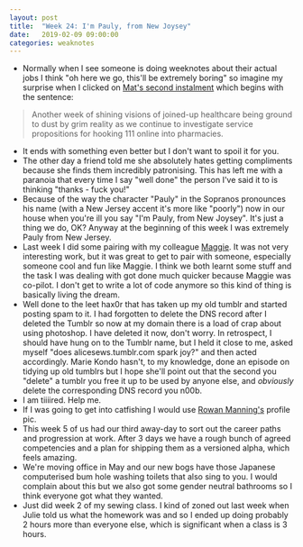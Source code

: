 ```yaml
---
layout: post
title:  "Week 24: I'm Pauly, from New Joysey"
date:   2019-02-09 09:00:00
categories: weaknotes
---
```

* Normally when I see someone is doing weeknotes about their actual jobs I think "oh here we go, this'll be extremely boring" so imagine my surprise when I clicked on [Mat's second instalment](https://demotive.com/weeknotes/2019/02/08/) which begins with the sentence:

>Another week of shining visions of joined-up healthcare being ground to dust by grim reality as we continue to investigate service propositions for hooking 111 online into pharmacies.

* It ends with something even better but I don't want to spoil it for you.
* The other day a friend told me she absolutely hates getting compliments because she finds them incredibly patronising. This has left me with a paranoia that every time I say "well done" the person I've said it to is thinking "thanks - fuck you!"
* Because of the way the character "Pauly" in the Sopranos pronounces his name (with a New Jersey accent it's more like "poorly") now in our house when you're ill you say "I'm Pauly, from New Joysey". It's just a thing we do, OK? Anyway at the beginning of this week I was extremely Pauly from New Jersey.
* Last week I did some pairing with my colleague [Maggie](https://twitter.com/_magspie). It was not very interesting work, but it was great to get to pair with someone, especially someone cool and fun like Maggie. I think we both learnt some stuff and the task I was dealing with got done much quicker because Maggie was co-pilot. I don't get to write a lot of code anymore so this kind of thing is basically living the dream.
* Well done to the leet hax0r that has taken up my old tumblr and started posting spam to it. I had forgotten to delete the DNS record after I deleted the Tumblr so now at my domain there is a load of crap about using photoshop. I have deleted it now, don't worry. In retrospect, I should have hung on to the Tumblr name, but I held it close to me, asked myself "does alicesews.tumblr.com spark joy?" and then acted accordingly. Marie Kondo hasn't, to my knowledge, done an episode on tidying up old tumblrs but I hope she'll point out that the second you "delete" a tumblr you free it up to be used by anyone else, and _obviously_ delete the corresponding DNS record you n00b.
* I am tiiiired. Help me.
* If I was going to get into catfishing I would use [Rowan Manning's](https://twitter.com/rowanmanning) profile pic.
* This week 5 of us had our third away-day to sort out the career paths and progression at work. After 3 days we have a rough bunch of agreed competencies and a plan for shipping them as a versioned alpha, which feels amazing.
* We're moving office in May and our new bogs have those Japanese computerised bum hole washing toilets that also sing to you. I would complain about this but we also got some gender neutral bathrooms so I think everyone got what they wanted.
* Just did week 2 of my sewing class. I kind of zoned out last week when Julie told us what the homework was and so I ended up doing probably 2 hours more than everyone else, which is significant when a class is 3 hours.

